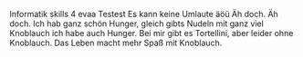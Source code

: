 ﻿Informatik skills 4 evaa
Testest
Es kann keine Umlaute äöü
Äh doch.
Äh doch.
Ich hab ganz schön Hunger, gleich gibts Nudeln mit ganz viel Knoblauch
ich habe auch Hunger. Bei mir gibt es Tortellini, aber leider ohne Knoblauch.
Das Leben macht mehr Spaß mit Knoblauch.